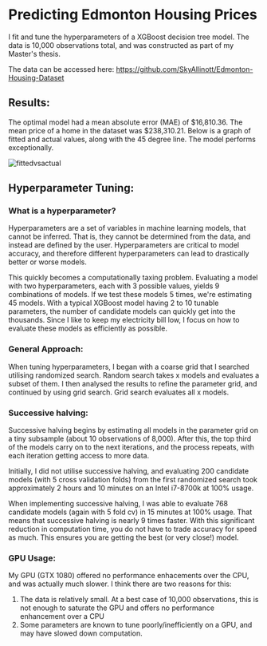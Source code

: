 # Predicting Edmonton Housing Prices
I fit and tune the hyperparameters of a XGBoost decision tree model. The data is 10,000 observations total, and was constructed as part of my Master's thesis. 

The data can be accessed here: https://github.com/SkyAllinott/Edmonton-Housing-Dataset

## Results:
The optimal model had a mean absolute error (MAE) of $16,810.36. The mean price of a home in the dataset was $238,310.21. Below is a graph of fitted and actual values, along with the 45 degree line. The model performs exceptionally.

![fittedvsactual](https://user-images.githubusercontent.com/52394699/180627806-63538a0f-ffc3-4d66-82c9-debee200c7f1.png)

## Hyperparameter Tuning:
### What is a hyperparameter?
Hyperparameters are a set of variables in machine learning models, that cannot be inferred. That is, they cannot be determined from the data, and instead are defined by the user. Hyperparameters are critical to model accuracy, and therefore different hyperparameters can lead to drastically better or worse models.

This quickly becomes a computationally taxing problem. Evaluating a model with two hyperparameters, each with 3 possible values, yields 9 combinations of models. If we test these models 5 times, we're estimating 45 models. With a typical XGBoost model having 2 to 10 tunable parameters, the number of candidate models can quickly get into the thousands. Since I like to keep my electricity bill low, I focus on how to evaluate these models as efficiently as possible. 

### General Approach:
When tuning hyperparameters, I began with a coarse grid that I searched utilising randomized search. Random search takes x models and evaluates a subset of them. I then analysed the results to refine the parameter grid, and continued by using grid search. Grid search evaluates all x models. 

### Successive halving:
Successive halving begins by estimating all models in the parameter grid on a tiny subsample (about 10 observations of 8,000). After this, the top third of the models carry on to the next iterations, and the process repeats, with each iteration getting access to more data.

Initially, I did not utilise successive halving, and evaluating 200 candidate models (with 5 cross validation folds) from the first randomized search took approximately 2 hours and 10 minutes on an Intel i7-8700k at 100% usage. 

When implementing successive halving, I was able to evaluate 768 candidate models (again with 5 fold cv) in 15 minutes at 100% usage. That means that successive halving is nearly 9 times faster. With this significant reduction in computation time, you do not have to trade accuracy for speed as much. This ensures you are getting the best (or very close!) model. 

### GPU Usage:
My GPU (GTX 1080) offered no performance enhacements over the CPU, and was actually much slower. I think there are two reasons for this:
1. The data is relatively small. At a best case of 10,000 observations, this is not enough to saturate the GPU and offers no performance enhancement over a CPU
2. Some parameters are known to tune poorly/inefficiently on a GPU, and may have slowed down computation.
